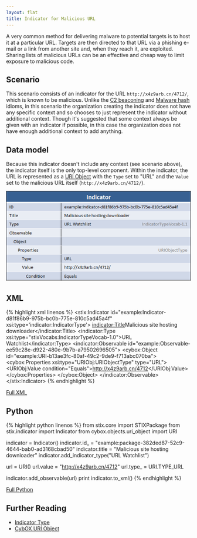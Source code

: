 ```yaml
---
layout: flat
title: Indicator for Malicious URL
---
```


A very common method for delivering malware to potential targets is to host it at a particular URL. Targets are then directed to that URL via a phishing e-mail or a link from another site and, when they reach it, are exploited. Sharing lists of malicious URLs can be an effective and cheap way to limit exposure to malicious code.

## Scenario

This scenario consists of an indicator for the URL `http://x4z9arb.cn/4712/`, which is known to be malicious. Unlike the [C2 beaconing](../c2-indicator) and [Malware hash](../malware-hash) idioms, in this scenario the organization creating the indicator does not have any specific context and so chooses to just represent the indicator without additional context. Though it's suggested that some context always be given with an indicator if possible, in this case the organization does not have enough additional context to add anything.

## Data model

Because this indicator doesn't include any context (see scenario above), the indicator itself is the only top-level component. Within the indicator, the URL is represented as a [URI Object](/data-model/{{site.current_version}}/URIObj/URIObjectType) with the `Type` set to "URL" and the `Value` set to the malicious URL itself (`http://x4z9arb.cn/4712/`).

![URL Indicator Diagram](diagram.png)



## XML

{% highlight xml linenos %}
<stix:Indicator id="example:Indicator-d81f86b9-975b-bc0b-775e-810c5ad45a4f" xsi:type='indicator:IndicatorType'>
    <indicator:Title>Malicious site hosting downloader</indicator:Title>
    <indicator:Type xsi:type="stixVocabs:IndicatorTypeVocab-1.0">URL Watchlist</indicator:Type>
    <indicator:Observable id="example:Observable-ee59c28e-d922-480e-9b7b-a79502696505">
        <cybox:Object id="example:URI-b13ae3fc-80af-49c2-9de9-f713abc070ba">
            <cybox:Properties xsi:type="URIObj:URIObjectType" type="URL">
                <URIObj:Value condition="Equals">http://x4z9arb.cn/4712</URIObj:Value>
            </cybox:Properties>
        </cybox:Object>
    </indicator:Observable>
</stix:Indicator>
{% endhighlight %}

[Full XML](indicator-for-malicious-url.xml)

## Python

{% highlight python linenos %}
from stix.core import STIXPackage
from stix.indicator import Indicator
from cybox.objects.uri_object import URI

indicator = Indicator()
indicator.id_ = "example:package-382ded87-52c9-4644-bab0-ad3168cbad50"
indicator.title = "Malicious site hosting downloader"
indicator.add_indicator_type("URL Watchlist")
    
url = URI()
url.value = "http://x4z9arb.cn/4712"
url.type_ =  URI.TYPE_URL
    
indicator.add_observable(url)
print indicator.to_xml()
{% endhighlight %}

[Full Python](indicator-for-malicious-url.py)

## Further Reading

* [Indicator Type](/data-model/{{site.current_version}}/indicator/IndicatorType)
* [CybOX URI Object](/data-model/{{site.current_version}}/URIObj/URIObjectType)
